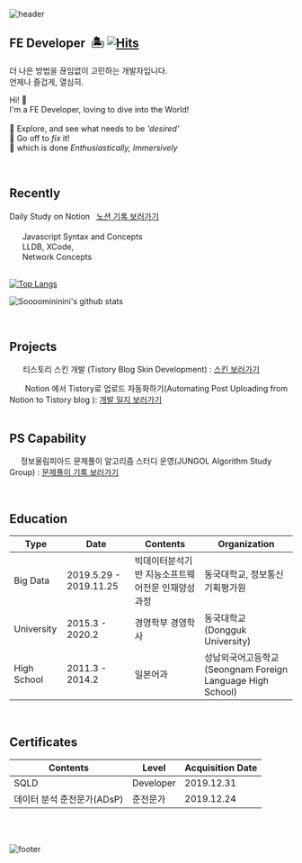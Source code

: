 ![header](https://capsule-render.vercel.app/api?type=waving&color=auto&section=header&text=Soomin&fontSize=90)

## FE Developer&nbsp; 🏝 [![Hits](https://hits.seeyoufarm.com/api/count/incr/badge.svg?url=https%3A%2F%2Fgithub.com%2FSoooomininini%2Fhit-counter&count_bg=%232CC6ED&title_bg=%230533DF&icon=&icon_color=%232CC6ED&title=hits&edge_flat=false)](https://hits.seeyoufarm.com) 

<p>
더 나은 방법을 끊임없이 고민하는 개발자입니다.<br>
언제나 즐겁게, 열심히.
</p>
<p>
Hi! 🙌 <br>
I'm a FE Developer, loving to dive into the World!
<br><br>
🌱 Explore, and see what needs to be <i>'desired'</i><br>
👊 Go off to <i>fix</i> it! <br>
💜 which is done <i>Enthusiastically, Immersively</i>

</p>
<br>

## Recently 

Daily Study on Notion &nbsp; [노션 기록 보러가기](https://www.notion.so/0fa27856782f408792e53edef3080feb)
<br>
<br>
<img src="https://www.flaticon.com/svg/vstatic/svg/919/919828.svg?token=exp=1619919839~hmac=79d56ae12b3535e536e3850ecca02acc" width="15px">&nbsp; Javascript Syntax and Concepts <br>
<img src="https://www.flaticon.com/premium-icon/icons/svg/15/15476.svg" width="15px">&nbsp; LLDB, XCode, <br>
<img src="https://www.flaticon.com/svg/vstatic/svg/566/566067.svg?token=exp=1619920033~hmac=8a26b880517212eae70a2922928b03d2" width="15px"> &nbsp;Network Concepts
<br>
<br>


 [![Top Langs](https://github-readme-stats.vercel.app/api/top-langs/?username=Soooomininini&layout=compact)](https://github.com/Soooomininini/github-readme-stats) 

![Soooomininini's github stats](https://github-readme-stats.vercel.app/api?username=Soooomininini&show_icons=true&theme=tokyonight&count_private=true)

<br>

## Projects
  <img src="https://www.flaticon.com/svg/vstatic/svg/1069/1069159.svg?token=exp=1619920983~hmac=abeb6dbcfd65b811ff6482474c6a4d24" width="16px"> &nbsp;티스토리 스킨 개발 (Tistory Blog Skin Development) : [스킨 보러가기](https://testingworld.tistory.com)
  

 <img src="https://www.flaticon.com/svg/vstatic/svg/3079/3079165.svg?token=exp=1619921057~hmac=ce7cba706fcb2aa49c5a0eac16e3d3a6" width="16px"> &nbsp; Notion 에서 Tistory로 업로드 자동화하기(Automating Post Uploading from Notion to Tistory blog ): [개발 일지 보러가기](https://www.notion.so/Project-b4fd7ade50754856b9f2ddc990876661)
<br><br>



## PS Capability


  <img src="https://www.flaticon.com/svg/vstatic/svg/2103/2103620.svg?token=exp=1619921348~hmac=153c4993be84962b8502374feaa0ec73" width="16px"> 정보올림피아드 문제풀이 알고리즘 스터디 운영(JUNGOL Algorithm Study Group) : [문제풀이 기록 보러가기](https://www.notion.so/a538d6e508264366aca7d3cecfb1fcbf?v=d5be3f4f042f414592756182d3208966)
  
<br>



## Education


Type |  Date | Contents | Organization
------ | ----- | ----- | ----- 
Big Data | 2019.5.29 - 2019.11.25 | 빅데이터분석기반 지능소프트웨어전문 인재양성과정 | 동국대학교, 정보통신기획평가원|
University | 2015.3 - 2020.2 | 경영학부 경영학사 | 동국대학교 <br> (Dongguk University)|
High School | 2011.3 - 2014.2 | 일본어과 | 성남외국어고등학교 (Seongnam Foreign Language High School)

 <br>

## Certificates
Contents | Level| Acquisition Date|
 ---| --- | ---|
SQLD | Developer | 2019.12.31
데이터 분석 준전문가(ADsP) | 준전문가 | 2019.12.24

<br><br>

![footer](https://capsule-render.vercel.app/api?type=waving&color=auto&section=footer&fontSize=90)

<br>


  
